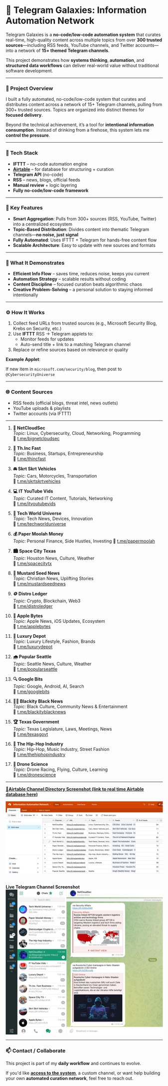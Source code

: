 # 🔄 Telegram Galaxies: Information Automation Network

Telegram Galaxies is a **no-code/low-code automation system** that curates real-time, high-quality content across multiple topics from over **300 trusted sources**—including RSS feeds, YouTube channels, and Twitter accounts—into a network of **15+ themed Telegram channels**.

This project demonstrates how **systems thinking**, **automation**, and **structured data workflows** can deliver real-world value without traditional software development.

---

### 📌 Project Overview

I built a fully automated, no-code/low-code system that curates and distributes content across a network of 15+ Telegram channels, pulling from 300+ trusted sources. Topics are organized into distinct themes for **focused delivery**.

Beyond the technical achievement, it’s a tool for **intentional information consumption**. Instead of drinking from a firehose, this system lets me **control the pressure**.

---

### 🧰 Tech Stack

* **IFTTT** – no-code automation engine
* **[Airtable](https://airtable.com/app05bkDJYe0QlzpQ/shrc39DY82sHIMNj4)** – for database for structuring + curation
* **Telegram API** (no-code)
* **RSS** – news, blogs, official feeds
* **Manual review** + logic layering
* **Fully no-code/low-code framework**

---

### 🔧 Key Features

- **Smart Aggregation**: Pulls from 300+ sources (RSS, YouTube, Twitter) into a centralized ecosystem
- **Topic-Based Distribution**: Divides content into thematic Telegram channels—**no noise, just signal**
- **Fully Automated**: Uses IFTTT + Telegram for hands-free content flow
- **Scalable Architecture**: Easy to update with new sources and formats

---

### 🧠 What It Demonstrates

- **Efficient Info Flow** – saves time, reduces noise, keeps you current
- **Automation Strategy** – scalable results without coding
- **Content Discipline** – focused curation beats algorithmic chaos
- **Creative Problem-Solving** – a personal solution to staying informed intentionally

---

### ⚙️ How It Works

1. Collect feed URLs from trusted sources (e.g., Microsoft Security Blog, Krebs on Security, etc.)
2. Use **IFTTT** RSS → Telegram applets to:
    - Monitor feeds for updates
    - Auto-send title + link to a matching Telegram channel
3. Replace or refine sources based on relevance or quality

**Example Applet**:

If new item in `microsoft.com/security/blog`, then post to `@CybersecurityUniverse`

---

### 🌐 Content Sources

- RSS feeds (official blogs, threat intel, news outlets)
- YouTube uploads & playlists
- Twitter accounts (via IFTTT)

---

1. **📡 NetCloudSec**<br>
   *Topic:* Linux, Cybersecurity, Cloud, Networking, Programming<br>
   🔗 [t.me/bignetcloudsec](https://t.me/bignetcloudsec)

2. **💼 Th.Inc Fast**<br>
   *Topic:* Business, Startups, Entrepreneurship<br>
   🔗 [t.me/thincfast](https://t.me/thincfast)

3. **🚘 Skrt Skrt Vehicles**<br>
   *Topic:* Cars, Motorcycles, Transportation<br>
   🔗 [t.me/skrtskrtvehicles](https://t.me/skrtskrtvehicles)

4. **💻 IT YouTube Vids**<br>
   *Topic:* Curated IT Content, Tutorials, Networking<br>
   🔗 [t.me/ityoutubevids](https://t.me/ityoutubevids)

5. **📱 Tech World Universe**<br>
   *Topic:* Tech News, Devices, Innovation<br>
   🔗 [t.me/techworlduniverse](https://t.me/techworlduniverse)

6. **💰 Paper Moolah Money**<br>
   *Topic:* Personal Finance, Side Hustles, Investing
   🔗 [t.me/papermoolah](https://t.me/papermoolah)

7. **🏙️ Space City Texas**<br>
   *Topic:* Houston News, Culture, Weather<br>
   🔗 [t.me/spacecitytx](https://t.me/spacecitytx)

8. **📰 Mustard Seed News**<br>
   *Topic:* Christian News, Uplifting Stories<br>
   🔗 [t.me/mustardseednews](https://t.me/mustardseednews)

9. **🪙 Distro Ledger**<br>
   *Topic:* Crypto, Blockchain, Web3<br>
   🔗 [t.me/distroledger](https://t.me/distroledger)

10. **🍏 Apple Bytes**<br>
    *Topic:* Apple News, iOS Updates, Ecosystem<br>
    🔗 [t.me/applebytes](https://t.me/applebytes)

11. **💎 Luxury Depot**<br>
    *Topic:* Luxury Lifestyle, Fashion, Brands<br>
    🔗 [t.me/luxurydepot](https://t.me/luxurydepot)

12. **🌧️ Popular Seattle**<br>
    *Topic:* Seattle News, Culture, Weather<br>
    🔗 [t.me/popularseattle](https://t.me/popularseattle)

13. **🔍 Google Bits**<br>
    *Topic:* Google, Android, AI, Search<br>
    🔗 [t.me/googlebits](https://t.me/googlebits)

14. **✊🏿 Blackity Black News**<br>
    *Topic:* Black Culture, Community News & Entertainment<br>
    🔗 [t.me/blackityblacknews](https://t.me/blackityblacknews)

15. **🏆 Texas Government**<br>
    *Topic:* Texas Legislature, Laws, Meetings, News<br>
    🔗 [t.me/texasgovt](https://t.me/texasgovt)

16. **🎤 The Hip-Hop Industry**<br>
    *Topic:* Hip-Hop, Music Industry, Street Fashion<br>
    🔗 [t.me/thehiphopindustry](https://t.me/thehiphopindustry)

17. **🚁 Drone Science**<br>
    *Topic:* Drone Racing, Flying, Culture, Learning<br>
    🔗 [t.me/dronescience](https://t.me/dronescience)

---

**[🔗Airtable Channel Directory Screenshot (link to real time Airtable database here) ](https://airtable.com/app05bkDJYe0QlzpQ/shrc39DY82sHIMNj4)** <br>  

![Information Automation Airtable Screenshot](images/airtable-info-automation-screenshot.jpg)<br>
<br>

**Live Telegram Channel Screenshot** <br>
![Telegram Channels Screenshot](images/info-auto-telegram-rss-project-screenshot.jpg)<br>

---

### 📫 Contact / Collaborate

This project is part of my **daily workflow** and continues to evolve.

If you'd like [**access to the system**](https://airtable.com/app05bkDJYe0QlzpQ/shrc39DY82sHIMNj4), a custom channel, or want help building your own **automated curation network**, feel free to reach out.
